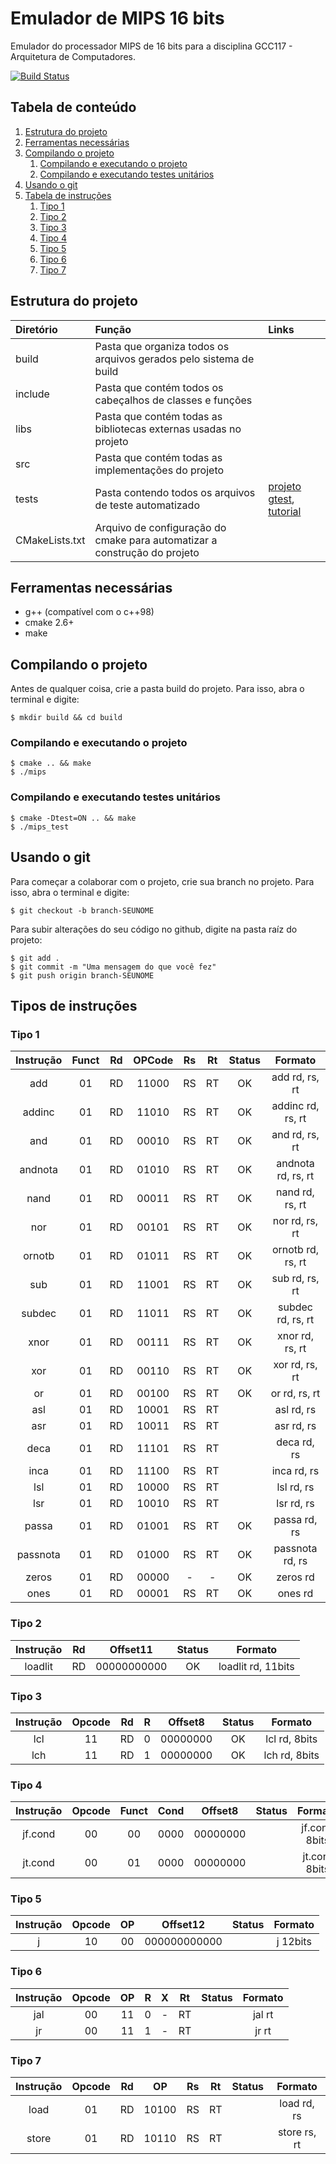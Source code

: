 # Emulador de MIPS 16 bits
Emulador do processador MIPS de 16 bits para a disciplina GCC117 - Arquitetura de Computadores.

[![Build Status](https://travis-ci.org/mathnogueira/mips.svg?branch=master)](https://travis-ci.org/mathnogueira/mips)

## Tabela de conteúdo
1. [Estrutura do projeto](#estrutura-do-projeto)
2. [Ferramentas necessárias](#ferramentas-necessárias)
3. [Compilando o projeto](#compilando-o-projeto)
	1. [Compilando e executando o projeto](#compilando-e-executando-o-projeto)
	2. [Compilando e executando testes unitários](#compilando-e-executando-testes-unitários)
4. [Usando o git](#usando-o-git)
5. [Tabela de instruções](#tipos-de-instruções)
	1. [Tipo 1](#tipo-1)
	2. [Tipo 2](#tipo-2)
	3. [Tipo 3](#tipo-3)
	4. [Tipo 4](#tipo-4)
	5. [Tipo 5](#tipo-5)
	6. [Tipo 6](#tipo-6)
	7. [Tipo 7](#tipo-7)

## Estrutura do projeto

| Diretório		| Função																| Links		|
| :-----------  |:--------------------------------------------------------------------- | :-------- |
| build			| Pasta que organiza todos os arquivos gerados pelo sistema de build    |           |
| include 		| Pasta que contém todos os cabeçalhos de classes e funções				|			|
| libs			| Pasta que contém todas as bibliotecas externas usadas no projeto		|			|
| src			| Pasta que contém todas as implementações do projeto					|			|
| tests			| Pasta contendo todos os arquivos de teste automatizado				| [projeto gtest](https://github.com/google/googletest),  [tutorial](http://www.ibm.com/developerworks/aix/library/au-googletestingframework.html) |
| CMakeLists.txt| Arquivo de configuração do cmake para automatizar a construção do projeto|        |

## Ferramentas necessárias
* g++ (compatível com o c++98)
* cmake 2.6+
* make

## Compilando o projeto

Antes de qualquer coisa, crie a pasta build do projeto. Para isso, abra o terminal
e digite:
```shell
$ mkdir build && cd build
```

### Compilando e executando o projeto
```shell
$ cmake .. && make
$ ./mips
```

### Compilando e executando testes unitários
```shell
$ cmake -Dtest=ON .. && make
$ ./mips_test
```

## Usando o git

Para começar a colaborar com o projeto, crie sua branch no projeto. Para isso, abra o terminal
e digite:

```shell
$ git checkout -b branch-SEUNOME
```

Para subir alterações do seu código no github, digite na pasta raíz do projeto:

```shell
$ git add .
$ git commit -m "Uma mensagem do que você fez"
$ git push origin branch-SEUNOME
```

## Tipos de instruções

### Tipo 1

| Instrução | Funct | Rd | OPCode | Rs | Rt | Status | Formato           |
|:---------:|:-----:|:--:|:------:|:--:|:--:|:------:|:-----------------:|
| add       | 01    | RD | 11000  | RS | RT |   OK   | add rd, rs, rt    |
| addinc    | 01    | RD | 11010  | RS | RT |   OK   | addinc rd, rs, rt |
| and       | 01    | RD | 00010  | RS | RT |   OK   | and rd, rs, rt    |
| andnota   | 01    | RD | 01010  | RS | RT |   OK   | andnota rd, rs, rt|
| nand      | 01    | RD | 00011  | RS | RT |   OK   | nand rd, rs, rt   |
| nor       | 01    | RD | 00101  | RS | RT |   OK   | nor rd, rs, rt    |
| ornotb    | 01    | RD | 01011  | RS | RT |   OK   | ornotb rd, rs, rt |
| sub       | 01    | RD | 11001  | RS | RT |   OK   | sub rd, rs, rt    |
| subdec    | 01    | RD | 11011  | RS | RT |   OK   | subdec rd, rs, rt |
| xnor      | 01    | RD | 00111  | RS | RT |   OK   | xnor rd, rs, rt   |
| xor       | 01    | RD | 00110  | RS | RT |   OK   | xor rd, rs, rt    |
| or        | 01    | RD | 00100  | RS | RT |   OK   | or rd, rs, rt     |
| asl       | 01    | RD | 10001  | RS | RT |        | asl rd, rs        |
| asr       | 01    | RD | 10011  | RS | RT |        | asr rd, rs        |
| deca      | 01    | RD | 11101  | RS | RT |        | deca rd, rs       |
| inca      | 01    | RD | 11100  | RS | RT |        | inca rd, rs       |
| lsl       | 01    | RD | 10000  | RS | RT |        | lsl rd, rs        |
| lsr       | 01    | RD | 10010  | RS | RT |        | lsr rd, rs        |
| passa     | 01    | RD | 01001  | RS | RT |   OK   | passa rd, rs      |
| passnota  | 01    | RD | 01000  | RS | RT |   OK   | passnota rd, rs  |
| zeros     | 01    | RD | 00000  | -  | -  |   OK   | zeros rd          |
| ones      | 01    | RD | 00001  | RS | RT |   OK   | ones rd           |

### Tipo 2
| Instrução | Rd | Offset11     | Status | Formato             |
|:---------:|:--:|:------------:|:------:|:-------------------:|
| loadlit   | RD | 00000000000  |   OK   | loadlit rd, 11bits  |

### Tipo 3
| Instrução | Opcode | Rd | R   | Offset8  | Status | Formato       |
|:---------:|:-----:|:--:|:---:|:--------:|:------:|:--------------:|
| lcl       | 11    | RD | 0   | 00000000 |   OK   | lcl rd, 8bits  |
| lch       | 11    | RD | 1   | 00000000 |   OK   | lch rd, 8bits  |

### Tipo 4
| Instrução | Opcode | Funct | Cond   | Offset8  | Status | Formato      |
|:---------:|:------:|:-----:|:------:|:--------:|:------:|:-------------:|
| jf.cond   | 00     | 00    | 0000   | 00000000 |        | jf.cond 8bits |
| jt.cond   | 00     | 01    | 0000   | 00000000 |        | jt.conf 8bits |

### Tipo 5
| Instrução | Opcode | OP | Offset12      | Status | Formato     |
|:---------:|:-----:|:--:|:-------------:|:------:|:------------:|
| j         | 10    | 00 | 000000000000  |        | j 12bits     |

### Tipo 6
| Instrução | Opcode | OP | R | X | Rt | Status | Formato       |
|:---------:|:-----:|:--:|:-:|:-:|:--:|:------:|:--------------:|
| jal       | 00    | 11 | 0 | - | RT |        | jal rt         |
| jr        | 00    | 11 | 1 | - | RT |        | jr rt          |

### Tipo 7
| Instrução | Opcode | Rd | OP    | Rs | Rt | Status | Formato      |
|:---------:|:-----:|:--:|:-----:|:--:|:--:|:------:|:-------------:|
| load      | 01    | RD | 10100 | RS | RT |        | load rd, rs   |
| store     | 01    | RD | 10110 | RS | RT |        | store rs, rt  |
